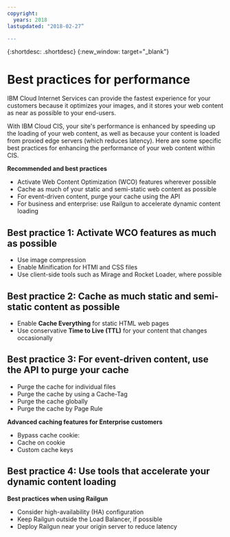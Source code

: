 ```yaml
---
copyright:
  years: 2018
lastupdated: "2018-02-27”

---
```


{:shortdesc: .shortdesc}
{:new_window: target="_blank"}


# Best practices for performance

IBM Cloud Internet Services can provide the fastest experience for your customers because it optimizes your images, and it stores your web content as near as possible to your end-users.

With IBM Cloud CIS, your site's performance is enhanced by speeding up the loading of your web content, as well as because your content is loaded from proxied edge servers (which reduces latency). Here are some specific best practices for enhancing the performance of your web content within CIS.

**Recommended and best practices**

 * Activate Web Content Optimization (WCO) features wherever possible
 * Cache as much of your static and semi-static web content as possible
 * For event-driven content, purge your cache using the API
 * For business and enterprise: use Railgun to accelerate dynamic content loading

## Best practice 1: Activate WCO features as much as possible

  * Use image compression
  * Enable Minification for HTMl and CSS files
  * Use client-side tools such as Mirage and Rocket Loader, where possible

## Best practice 2: Cache as much static and semi-static content as possible

  * Enable **Cache Everything** for static HTML web pages
  * Use conservative **Time to Live (TTL)** for your content that changes occasionally


## Best practice 3: For event-driven content, use the API to purge your cache

  * Purge the cache for individual files
  * Purge the cache by using a Cache-Tag
  * Purge the cache globally
  * Purge the cache by Page Rule

**Advanced caching features for Enterprise customers**

 * Bypass cache cookie: 
 * Cache on cookie
 * Custom cache keys

## Best practice 4: Use tools that accelerate your dynamic content loading

**Best practices when using Railgun**

 * Consider high-availability (HA) configuration
 * Keep Railgun outside the Load Balancer, if possible
 * Deploy Railgun near your origin server to reduce latency
